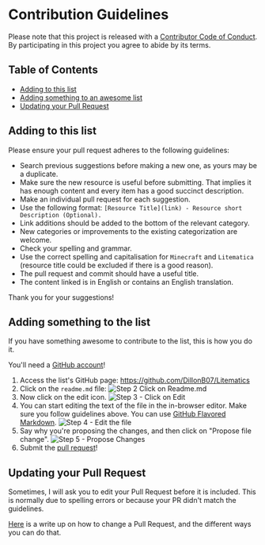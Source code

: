 # Contribution Guidelines

Please note that this project is released with a [Contributor Code of Conduct](code-of-conduct.md). By participating in this project you agree to abide by its terms.

## Table of Contents

- [Adding to this list](#adding-to-this-list)
- [Adding something to an awesome list](#adding-something-to-an-awesome-list)
- [Updating your Pull Request](#updating-your-pull-request)

## Adding to this list

Please ensure your pull request adheres to the following guidelines:

- Search previous suggestions before making a new one, as yours may be a duplicate.
- Make sure the new resource is useful before submitting. That implies it has enough content and every item has a good succinct description.
- Make an individual pull request for each suggestion.
- Use the following format: `[Resource Title](link) - Resource short Description (Optional).`
- Link additions should be added to the bottom of the relevant category.
- New categories or improvements to the existing categorization are welcome.
- Check your spelling and grammar.
- Use the correct spelling and capitalisation for `Minecraft` and `Litematica` (resource title could be excluded if there is a good reason).
- The pull request and commit should have a useful title.
- The content linked is in English or contains an English translation.


Thank you for your suggestions!


## Adding something to the list

If you have something awesome to contribute to the list, this is how you do it.

You'll need a [GitHub account](https://github.com/join)!

1. Access the list's GitHub page: https://github.com/DillonB07/Litematics
2. Click on the `readme.md` file: ![Step 2 Click on Readme.md](https://cloud.githubusercontent.com/assets/170270/9402920/53a7e3ea-480c-11e5-9d81-aecf64be55eb.png)
3. Now click on the edit icon. ![Step 3 - Click on Edit](https://cloud.githubusercontent.com/assets/170270/9402927/6506af22-480c-11e5-8c18-7ea823530099.png)
4. You can start editing the text of the file in the in-browser editor. Make sure you follow guidelines above. You can use [GitHub Flavored Markdown](https://help.github.com/articles/github-flavored-markdown/). ![Step 4 - Edit the file](https://cloud.githubusercontent.com/assets/170270/9402932/7301c3a0-480c-11e5-81f5-7e343b71674f.png)
5. Say why you're proposing the changes, and then click on "Propose file change". ![Step 5 - Propose Changes](https://cloud.githubusercontent.com/assets/170270/9402937/7dd0652a-480c-11e5-9138-bd14244593d5.png)
6. Submit the [pull request](https://help.github.com/articles/using-pull-requests/)!

## Updating your Pull Request

Sometimes, I will ask you to edit your Pull Request before it is included. This is normally due to spelling errors or because your PR didn't match the guidelines.

[Here](https://github.com/RichardLitt/knowledge/blob/master/github/amending-a-commit-guide.md) is a write up on how to change a Pull Request, and the different ways you can do that.
